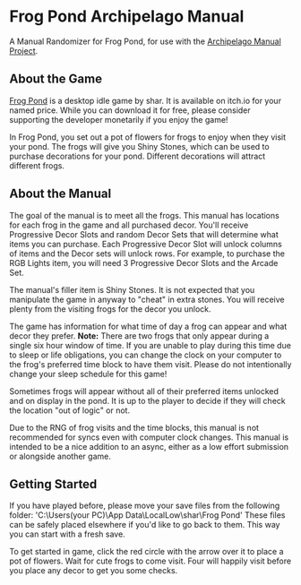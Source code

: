 # Frog Pond Archipelago Manual
A Manual Randomizer for Frog Pond, for use with the [Archipelago Manual Project](https://github.com/ManualForArchipelago).
## About the Game
[Frog Pond](https://sharyap.itch.io/frog-pond) is a desktop idle game by shar. It is available on itch.io for your named price. While you can download it for free, please consider supporting the developer monetarily if you enjoy the game!

In Frog Pond, you set out a pot of flowers for frogs to enjoy when they visit your pond. The frogs will give you Shiny Stones,  which can be used to purchase decorations for your pond. Different decorations will attract different frogs.

## About the Manual
The goal of the manual is to meet all the frogs. This manual has locations for each frog in the game and all purchased decor. You'll receive Progressive Decor Slots and random Decor Sets that will determine what items you can purchase. Each Progressive Decor Slot will unlock columns of items and the Decor sets will unlock rows. For example, to purchase the RGB Lights item, you will need 3 Progressive Decor Slots and the Arcade Set.

The manual's filler item is Shiny Stones. It is not expected that you manipulate the game in anyway to "cheat" in extra stones. You will receive plenty from the visiting frogs for the decor you unlock.

The game has information for what time of day a frog can appear and what decor they prefer. **Note:** There are two frogs that only appear during a single six hour window of time. If you are unable to play during this time due to sleep or life obligations, you can change the clock on your computer to the frog's preferred time block to have them visit. Please do not intentionally change your sleep schedule for this game!

Sometimes frogs will appear without all of their preferred items unlocked and on display in the pond. It is up to the player to decide if they will check the location "out of logic" or not.

Due to the RNG of frog visits and the time blocks, this manual is not recommended for syncs even with computer clock changes. This manual is intended to be a nice addition to an async, either as a low effort submission or alongside another game.

## Getting Started
If you have played before, please move your save files from the following folder: 'C:\Users\(your PC)\App Data\LocalLow\shar\Frog Pond\' These files can be safely placed elsewhere if you'd like to go back to them. This way you can start with a fresh save.

To get started in game, click the red circle with the arrow over it to place a pot of flowers. Wait for cute frogs to come visit. Four will happily visit before you place any decor to get you some checks.
